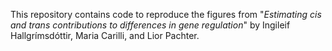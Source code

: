 This repository contains code to reproduce the figures from "*Estimating *cis* and *trans* contributions to differences in gene regulation*" by Ingileif Hallgrímsdóttir, Maria Carilli, and Lior Pachter.
